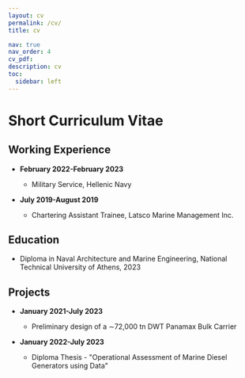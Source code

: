```yaml
---
layout: cv
permalink: /cv/
title: cv

nav: true
nav_order: 4
cv_pdf:
description: cv
toc:
  sidebar: left
---
```



# Short Curriculum Vitae

## Working Experience

- **February 2022-February 2023**
  - Military Service, Hellenic Navy

- **July 2019-August 2019**
  - Chartering Assistant Trainee, Latsco Marine Management Inc.

## Education

- Diploma in Naval Architecture and Marine Engineering, National Technical University of Athens, 2023

## Projects

- **January 2021-July 2023**
  - Preliminary design of a ∼72,000 tn DWT Panamax Bulk Carrier

- **January 2022-July 2023**
  - Diploma Thesis - "Operational Assessment of Marine Diesel Generators using Data"